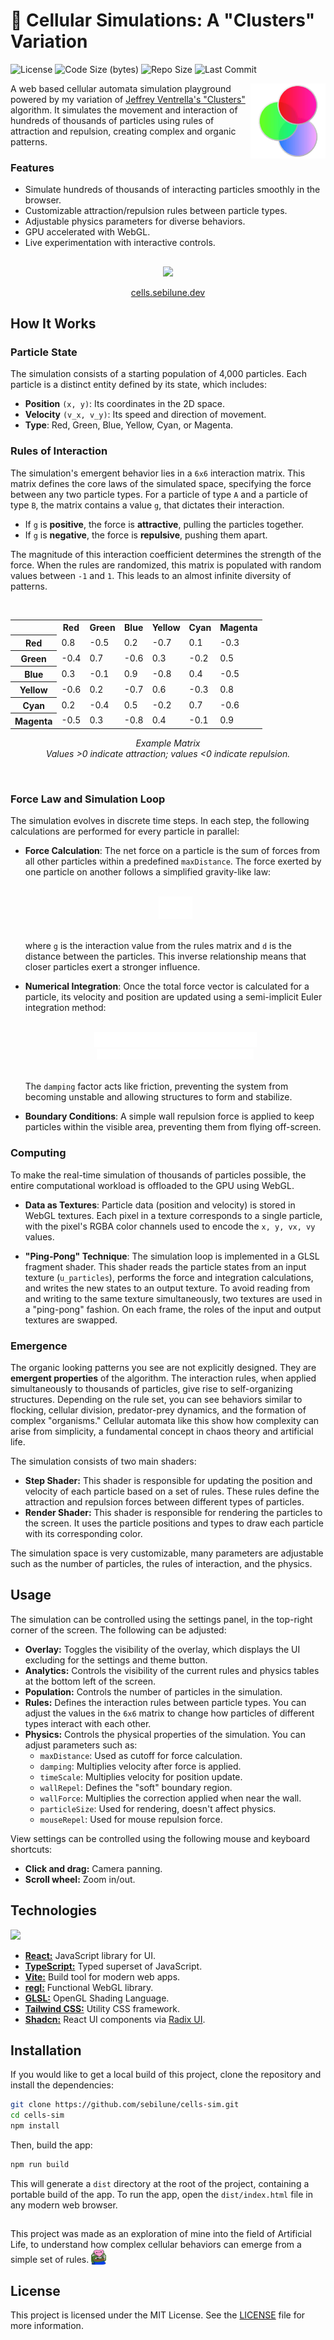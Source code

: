 # 🧬 Cellular Simulations: A "Clusters" Variation

![License](https://img.shields.io/github/license/sebilune/cells-sim)
![Code Size (bytes)](https://img.shields.io/github/languages/code-size/sebilune/cells-sim)
![Repo Size](https://img.shields.io/github/repo-size/sebilune/cells-sim)
![Last Commit](https://img.shields.io/github/last-commit/sebilune/cells-sim)

<img src="./docs/assets/img/logo.png" alt="Cells Sim Logo" width="120" align="right" />

A web based cellular automata simulation playground powered by my variation of [Jeffrey Ventrella's "Clusters"](http://www.ventrella.com/Clusters) algorithm. It simulates the movement and interaction of hundreds of thousands of particles using rules of attraction and repulsion, creating complex and organic patterns.

### Features

- Simulate hundreds of thousands of interacting particles smoothly in the browser.
- Customizable attraction/repulsion rules between particle types.
- Adjustable physics parameters for diverse behaviors.
- GPU accelerated with WebGL.
- Live experimentation with interactive controls.

##

<div align="center">
    <img src="./docs/assets/img/showcase.gif" auto>
    <p><a href="http://cells.sebilune.dev">cells.sebilune.dev</a></p>
</div>

## How It Works

### Particle State

The simulation consists of a starting population of 4,000 particles. Each particle is a distinct entity defined by its state, which includes:

- **Position** `(x, y)`: Its coordinates in the 2D space.
- **Velocity** `(v_x, v_y)`: Its speed and direction of movement.
- **Type**: Red, Green, Blue, Yellow, Cyan, or Magenta.

### Rules of Interaction

The simulation's emergent behavior lies in a `6x6` interaction matrix. This matrix defines the core laws of the simulated space, specifying the force between any two particle types. For a particle of type `A` and a particle of type `B`, the matrix contains a value `g`, that dictates their interaction.

- If `g` is **positive**, the force is **attractive**, pulling the particles together.
- If `g` is **negative**, the force is **repulsive**, pushing them apart.

The magnitude of this interaction coefficient determines the strength of the force. When the rules are randomized, this matrix is populated with random values between `-1` and `1`. This leads to an almost infinite diversity of patterns.

<br>
<div align="center">
<table>
  <tr>
    <th></th>
    <th>Red</th>
    <th>Green</th>
    <th>Blue</th>
    <th>Yellow</th>
    <th>Cyan</th>
    <th>Magenta</th>
  </tr>
  <tr>
    <th>Red</th>
    <td>0.8</td>
    <td>-0.5</td>
    <td>0.2</td>
    <td>-0.7</td>
    <td>0.1</td>
    <td>-0.3</td>
  </tr>
  <tr>
    <th>Green</th>
    <td>-0.4</td>
    <td>0.7</td>
    <td>-0.6</td>
    <td>0.3</td>
    <td>-0.2</td>
    <td>0.5</td>
  </tr>
  <tr>
    <th>Blue</th>
    <td>0.3</td>
    <td>-0.1</td>
    <td>0.9</td>
    <td>-0.8</td>
    <td>0.4</td>
    <td>-0.5</td>
  </tr>
  <tr>
    <th>Yellow</th>
    <td>-0.6</td>
    <td>0.2</td>
    <td>-0.7</td>
    <td>0.6</td>
    <td>-0.3</td>
    <td>0.8</td>
  </tr>
  <tr>
    <th>Cyan</th>
    <td>0.2</td>
    <td>-0.4</td>
    <td>0.5</td>
    <td>-0.2</td>
    <td>0.7</td>
    <td>-0.6</td>
  </tr>
  <tr>
    <th>Magenta</th>
    <td>-0.5</td>
    <td>0.3</td>
    <td>-0.8</td>
    <td>0.4</td>
    <td>-0.1</td>
    <td>0.9</td>
  </tr>
</table>
</div>
<p align="center"><em>Example Matrix<br>Values &gt;0 indicate attraction; values &lt;0 indicate repulsion.</em></p>
<br>

### Force Law and Simulation Loop

The simulation evolves in discrete time steps. In each step, the following calculations are performed for every particle in parallel:

- **Force Calculation**: The net force on a particle is the sum of forces from all other particles within a predefined `maxDistance`. The force exerted by one particle on another follows a simplified gravity-like law:

  <br>
  <div align="center">
    <img src="./docs/assets/img/force_calculation.png" alt="F = g / d"  />
  </div>
  <br>

  where `g` is the interaction value from the rules matrix and `d` is the distance between the particles. This inverse relationship means that closer particles exert a stronger influence.

- **Numerical Integration**: Once the total force vector is calculated for a particle, its velocity and position are updated using a semi-implicit Euler integration method:

  <br> 
  <div align="center">
    <img src="./docs/assets/img/numerical_integration_v_new.png" alt="v_new equation" />
    <br/>
    <img src="./docs/assets/img/numerical_integration_x_new.png" alt="x_new equation"  />
  </div>
  <br>

  The `damping` factor acts like friction, preventing the system from becoming unstable and allowing structures to form and stabilize.

- **Boundary Conditions**: A simple wall repulsion force is applied to keep particles within the visible area, preventing them from flying off-screen.

### Computing

To make the real-time simulation of thousands of particles possible, the entire computational workload is offloaded to the GPU using WebGL.

- **Data as Textures**: Particle data (position and velocity) is stored in WebGL textures. Each pixel in a texture corresponds to a single particle, with the pixel's RGBA color channels used to encode the `x, y, vx, vy` values.

- **"Ping-Pong" Technique**: The simulation loop is implemented in a GLSL fragment shader. This shader reads the particle states from an input texture (`u_particles`), performs the force and integration calculations, and writes the new states to an output texture. To avoid reading from and writing to the same texture simultaneously, two textures are used in a "ping-pong" fashion. On each frame, the roles of the input and output textures are swapped.

### Emergence

The organic looking patterns you see are not explicitly designed. They are **emergent properties** of the algorithm. The interaction rules, when applied simultaneously to thousands of particles, give rise to self-organizing structures. Depending on the rule set, you can see behaviors similar to flocking, cellular division, predator-prey dynamics, and the formation of complex "organisms." Cellular automata like this show how complexity can arise from simplicity, a fundamental concept in chaos theory and artificial life.

<!-- TODO: Add a gallery of screenshots here -->

The simulation consists of two main shaders:

- **Step Shader:** This shader is responsible for updating the position and velocity of each particle based on a set of rules. These rules define the attraction and repulsion forces between different types of particles.
- **Render Shader:** This shader is responsible for rendering the particles to the screen. It uses the particle positions and types to draw each particle with its corresponding color.

The simulation space is very customizable, many parameters are adjustable such as the number of particles, the rules of interaction, and the physics.

## Usage

The simulation can be controlled using the settings panel, in the top-right corner of the screen. The following can be adjusted:

- **Overlay:** Toggles the visibility of the overlay, which displays the UI excluding for the settings and theme button.
- **Analytics:** Controls the visibility of the current rules and physics tables at the bottom left of the screen.
- **Population:** Controls the number of particles in the simulation.
- **Rules:** Defines the interaction rules between particle types. You can adjust the values in the `6x6` matrix to change how particles of different types interact with each other.
- **Physics:** Controls the physical properties of the simulation. You can adjust parameters such as:
  - `maxDistance`: Used as cutoff for force calculation.
  - `damping`: Multiplies velocity after force is applied.
  - `timeScale`: Multiplies velocity for position update.
  - `wallRepel`: Defines the "soft" boundary region.
  - `wallForce`: Multiplies the correction applied when near the wall.
  - `particleSize`: Used for rendering, doesn't affect physics.
  - `mouseRepel`: Used for mouse repulsion force.

View settings can be controlled using the following mouse and keyboard shortcuts:

- **Click and drag:** Camera panning.
- **Scroll wheel:** Zoom in/out.

## Technologies

<p align="left">
  <a href="https://github.com/sebilune">
    <img src="https://skillicons.dev/icons?i=vite,react,tailwind,ts,bun&perline=8" />
  </a>
</p>

- **[React:](https://react.dev/)** JavaScript library for UI.
- **[TypeScript:](https://www.typescriptlang.org/)** Typed superset of JavaScript.
- **[Vite:](https://vite.dev/)** Build tool for modern web apps.
- **[regl:](https://github.com/regl-project/regl)** Functional WebGL library.
- **[GLSL:](https://docs.gl/sl4/all)** OpenGL Shading Language.
- **[Tailwind CSS:](https://tailwindcss.com/)** Utility CSS framework.
- **[Shadcn:](https://ui.shadcn.com/)** React UI components via [Radix UI](https://www.radix-ui.com/).

## Installation

If you would like to get a local build of this project, clone the repository and install the dependencies:

```bash
git clone https://github.com/sebilune/cells-sim.git
cd cells-sim
npm install
```

Then, build the app:

```bash
npm run build
```

This will generate a `dist` directory at the root of the project, containing a portable build of the app. To run the app, open the `dist/index.html` file in any modern web browser.

##

This project was made as an exploration of mine into the field of Artificial Life, to understand how complex cellular behaviors can emerge from a simple set of rules. <img src="./docs/assets/img/peepo_heart.png" alt="Peepo Heart" width="24" height="24" style="vertical-align: text-bottom; display: inline;">

## License

This project is licensed under the MIT License. See the [LICENSE](./LICENSE) file for more information.
